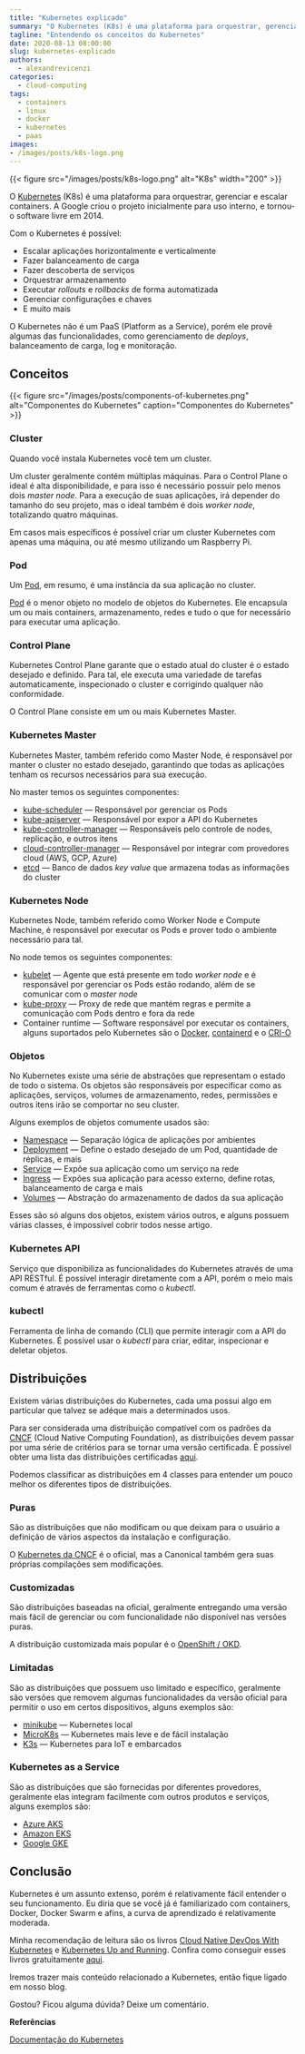 ```yaml
---
title: "Kubernetes explicado"
summary: "O Kubernetes (K8s) é uma plataforma para orquestrar, gerenciar e escalar containers e foi criado pelo Google."
tagline: "Entendendo os conceitos do Kubernetes"
date: 2020-08-13 08:00:00
slug: kubernetes-explicado
authors:
  - alexandrevicenzi
categories:
  - cloud-computing
tags:
  - containers
  - linux
  - docker
  - kubernetes
  - paas
images:
- /images/posts/k8s-logo.png
---
```


{{< figure src="/images/posts/k8s-logo.png" alt="K8s" width="200" >}}

O [Kubernetes][kubernetes-io] (K8s) é uma plataforma para orquestrar, gerenciar e escalar containers. A Google criou o projeto inicialmente para uso interno, e tornou-o software livre em 2014.

Com o Kubernetes é possível:

* Escalar aplicações horizontalmente e verticalmente
* Fazer balanceamento de carga
* Fazer descoberta de serviços
* Orquestrar armazenamento
* Executar *rollouts* e *rollbacks* de forma automatizada
* Gerenciar configurações e chaves 
* E muito mais

O Kubernetes não é um PaaS (Platform as a Service), porém ele provê algumas das funcionalidades, como gerenciamento de *deploys*, balanceamento de carga, log e monitoração.

## Conceitos

{{< figure src="/images/posts/components-of-kubernetes.png" alt="Componentes do Kubernetes" caption="Componentes do Kubernetes" >}}

### Cluster

Quando você instala Kubernetes você tem um cluster.

Um cluster geralmente contém múltiplas máquinas. Para o Control Plane o ideal é alta disponibilidade, e para isso é necessário possuir pelo menos dois *master node*. Para a execução de suas aplicações, irá depender do tamanho do seu projeto, mas o ideal também é dois *worker node*, totalizando quatro máquinas.

Em casos mais específicos é possível criar um cluster Kubernetes com apenas uma máquina, ou até mesmo utilizando um Raspberry Pi.

### Pod

Um [Pod][pod], em resumo, é uma instância da sua aplicação no cluster.

[Pod][pod] é o menor objeto no modelo de objetos do Kubernetes. Ele encapsula um ou mais containers, armazenamento, redes e tudo o que for necessário para executar uma aplicação.

### Control Plane

Kubernetes Control Plane garante que o estado atual do cluster é o estado desejado e definido. Para tal, ele executa uma variedade de tarefas automaticamente, inspecionado o cluster e corrigindo qualquer não conformidade.

O Control Plane consiste em um ou mais Kubernetes Master.

### Kubernetes Master

Kubernetes Master, também referido como Master Node, é responsável por manter o cluster no estado desejado, garantindo que todas as aplicações tenham os recursos necessários para sua execução.

No master temos os seguintes componentes:

* [kube-scheduler][kube-scheduler] — Responsável por gerenciar os Pods
* [kube-apiserver][kube-apiserver] — Responsável por expor a API do Kubernetes
* [kube-controller-manager][kube-controller-manager] — Responsáveis pelo controle de nodes, replicação, e outros itens
* [cloud-controller-manager][cloud-controller-manager] — Responsável por integrar com provedores cloud (AWS, GCP, Azure)
* [etcd][etcd] — Banco de dados *key value* que armazena todas as informações do cluster

### Kubernetes Node

Kubernetes Node, também referido como Worker Node e Compute Machine, é responsável por executar os Pods e prover todo o ambiente necessário para tal.

No node temos os seguintes componentes:

* [kubelet][kubelet] — Agente que está presente em todo *worker node* e é responsável por gerenciar os Pods estão rodando, além de se comunicar com o *master node*
* [kube-proxy][kube-proxy] — Proxy de rede que mantém regras e permite a comunicação com Pods dentro e fora da rede
* Container runtime — Software responsável por executar os containers, alguns suportados pelo Kubernetes são o [Docker][docker], [containerd][containerd] e o [CRI-O][CRI-O]

### Objetos

No Kubernetes existe uma série de abstrações que representam o estado de todo o sistema. Os objetos são responsáveis por especificar como as aplicações, serviços, volumes de armazenamento, redes, permissões e outros itens irão se comportar no seu cluster.

Alguns exemplos de objetos comumente usados são:

* [Namespace][namespace] — Separação lógica de aplicações por ambientes
* [Deployment][deployment] — Define o estado desejado de um Pod, quantidade de réplicas, e mais
* [Service][service] — Expõe sua aplicação como um serviço na rede
* [Ingress][ingress] — Expões sua aplicação para acesso externo, define rotas, balanceamento de carga e mais
* [Volumes][volume] — Abstração do armazenamento de dados da sua aplicação

Esses são só alguns dos objetos, existem vários outros, e alguns possuem várias classes, é impossível cobrir todos nesse artigo.

### Kubernetes API

Serviço que disponibiliza as funcionalidades do Kubernetes através de uma API RESTful. É possível interagir diretamente com a API, porém o meio mais comum é através de ferramentas como o *kubectl*.

### kubectl

Ferramenta de linha de comando (CLI) que permite interagir com a API do Kubernetes. É possível usar o *kubectl* para criar, editar, inspecionar e deletar objetos.

## Distribuições

Existem várias distribuições do Kubernetes, cada uma possui algo em particular que talvez se adéque mais a determinados usos.

Para ser considerada uma distribuição compatível com os padrões da [CNCF][cncf] (Cloud Native Computing Foundation), as distribuições devem passar por uma série de critérios para se tornar uma versão certificada. É possível obter uma lista das distribuições certificadas [aqui][landscape-cncf].

Podemos classificar as distribuições em 4 classes para entender um pouco melhor os diferentes tipos de distribuições.

### Puras

São as distribuições que não modificam ou que deixam para o usuário a definição de vários aspectos da instalação e configuração.

O [Kubernetes da CNCF][kubernetes-io] é o oficial, mas a Canonical também gera suas próprias compilações sem modificações.

### Customizadas

São distribuições baseadas na oficial, geralmente entregando uma versão mais fácil de gerenciar ou com funcionalidade não disponível nas versões puras.

A distribuição customizada mais popular é o [OpenShift / OKD][okd-io].

### Limitadas

São as distribuições que possuem uso limitado e específico, geralmente são versões que removem algumas funcionalidades da versão oficial para permitir o uso em certos dispositivos, alguns exemplos são:

* [minikube][minikube] — Kubernetes local
* [MicroK8s][microk8s] — Kubernetes mais leve e de fácil instalação
* [K3s][k3s] — Kubernetes para IoT e embarcados

### Kubernetes as a Service

São as distribuições que são fornecidas por diferentes provedores, geralmente elas integram facilmente com outros produtos e serviços, alguns exemplos são:

* [Azure AKS][azure-aks]
* [Amazon EKS][amazon-eks]
* [Google GKE][google-gke]

## Conclusão

Kubernetes é um assunto extenso, porém é relativamente fácil entender o seu funcionamento. Eu diria que se você já é familiarizado com containers, Docker, Docker Swarm e afins, a curva de aprendizado é relativamente moderada.

Minha recomendação de leitura são os livros [Cloud Native DevOps With Kubernetes][cloud-native-devops-with-kubernetes] e [Kubernetes Up and Running][kubernetes-up-and-running]. Confira como conseguir esses livros gratuitamente [aqui][livros-gratuitos-abril-2020].

Iremos trazer mais conteúdo relacionado a Kubernetes, então fique ligado em nosso blog.

Gostou? Ficou alguma dúvida? Deixe um comentário.

**Referências**

[Documentação do Kubernetes][kubernetes-docs]


[pod]: https://kubernetes.io/docs/concepts/workloads/pods/pod-overview/
[kube-scheduler]: https://kubernetes.io/docs/reference/command-line-tools-reference/kube-scheduler/
[kube-apiserver]: https://kubernetes.io/docs/reference/command-line-tools-reference/kube-apiserver/
[kube-controller-manager]: https://kubernetes.io/docs/reference/command-line-tools-reference/kube-controller-manager/
[cloud-controller-manager]: https://kubernetes.io/docs/concepts/architecture/cloud-controller/
[etcd]: https://etcd.io/
[kubelet]: https://kubernetes.io/docs/reference/command-line-tools-reference/kubelet/
[kube-proxy]: https://kubernetes.io/docs/reference/command-line-tools-reference/kube-proxy/
[docker]: https://docs.docker.com/engine/
[containerd]: https://containerd.io/docs/
[cri-o]: https://cri-o.io/#what-is-cri-o
[namespace]: https://kubernetes.io/docs/concepts/overview/working-with-objects/namespaces/
[deployment]: https://kubernetes.io/docs/concepts/workloads/controllers/deployment/
[service]: https://kubernetes.io/docs/concepts/services-networking/service/
[ingress]: https://kubernetes.io/docs/concepts/services-networking/ingress/
[volume]: https://kubernetes.io/docs/concepts/storage/volumes/
[cncf]: https://www.cncf.io/
[landscape-cncf]: https://landscape.cncf.io/category=certified-kubernetes-distribution,certified-kubernetes-hosted,certified-kubernetes-installer&format=card-mode&grouping=category
[kubernetes-io]: https://kubernetes.io/
[okd-io]: https://www.okd.io/
[minikube]: https://minikube.sigs.k8s.io/docs/
[microk8s]: https://microk8s.io/
[k3s]: https://k3s.io/
[azure-aks]: https://azure.microsoft.com/en-us/services/kubernetes-service/
[amazon-eks]: https://aws.amazon.com/eks
[google-gke]: https://cloud.google.com/kubernetes-engine/
[cloud-native-devops-with-kubernetes]: http://shop.oreilly.com/product/0636920175131.do
[kubernetes-up-and-running]: http://shop.oreilly.com/product/0636920223788.do
[livros-gratuitos-abril-2020]: https://www.butecopensource.com.br/livros-gratuitos-abril-2020
[kubernetes-docs]: https://kubernetes.io/docs/home/
